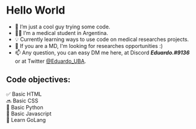 # Hello World

- 👋 I’m just a cool guy trying some code.
- 👨‍⚕️ I’m a medical student in Argentina.
- 💡 Currently learning ways to use code on medical researches projects.
- 👀 If you are a MD, I'm looking for researches opportunities :)
- 📫 Any question, you can easy DM me here, at Discord ***Eduardo.#9136*** or at Twitter [@Eduardo_UBA](https://twitter.com/Eduardo_UBA).

## Code objectives:
✅ Basic HTML <br>
🔜 Basic CSS <br>
🔳 Basic Python <br>
🔳 Basic Javascript <br>
🔳 Learn GoLang <br>

<!---
Eduardinholoko/Eduardinholoko is a ✨ special ✨ repository because its `README.md` (this file) appears on your GitHub profile.
You can click the Preview link to take a look at your changes.
--->
